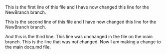 This is the first line of this file and I have now changed this line for the NewBranch branch.

This is the second line of this file and I have now changed this line for the NewBranch branch.

And this is the third line. This line was unchanged in the file on the main branch. 
This is the line that was not changed. Now I am making a change to the main docs.md file.